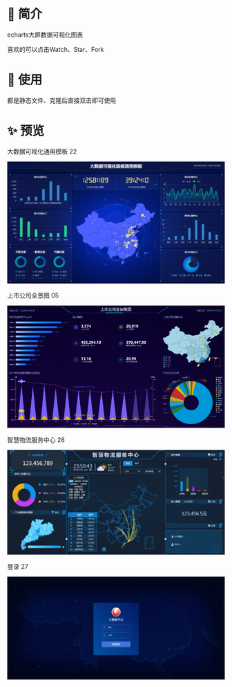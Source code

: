 # 📣 简介

echarts大屏数据可视化图表

喜欢的可以点击Watch、Star、Fork




# 📝 使用

都是静态文件、克隆后直接双击即可使用



# ✨ 预览

大数据可视化通用模板 22

![大数据可视化通用模板](src/case22/images/thumb.jpg)

上市公司全景图 05

![上市公司全景图](src/case05/img/thumb.jpg) 

智慧物流服务中心 28

![智慧物流服务中心](src/case08/images/thumb.jpg) 

登录 27

![登录](src/case27/img/login.png)   




